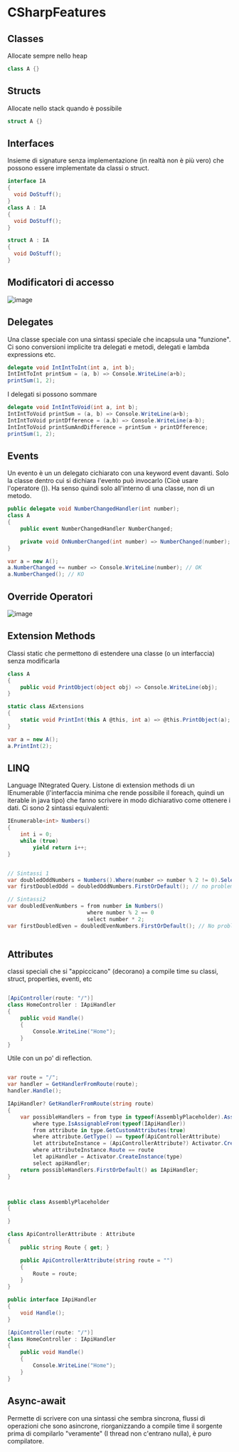 # CSharpFeatures

## Classes
Allocate sempre nello heap
```c#
class A {}
```

## Structs
Allocate nello stack quando è possibile
```c#
struct A {}
```

## Interfaces
Insieme di signature senza implementazione (in realtà non è più vero) che possono essere implementate da classi o struct. 
```c#
interface IA
{
  void DoStuff();
}
class A : IA 
{
  void DoStuff();
}

struct A : IA 
{
  void DoStuff();
}
```

## Modificatori di accesso
![image](https://user-images.githubusercontent.com/48481385/181908083-38a55e5f-a4e6-49b3-b2e7-abda0e4a9486.png)

## Delegates
Una classe speciale con una sintassi speciale che incapsula una "funzione". Ci sono conversioni implicite tra delegati e metodi, delegati e lambda expressions etc. 
```c#
delegate void IntIntToInt(int a, int b);
IntIntToInt printSum = (a, b) => Console.WriteLine(a+b);
printSum(1, 2);
```
I delegati si possono sommare
```c#
delegate void IntIntToVoid(int a, int b);
IntIntToVoid printSum = (a, b) => Console.WriteLine(a+b);
IntIntToVoid printDfference = (a,b) => Console.WriteLine(a-b);
IntIntToVoid printSumAndDifference = printSum + printDfference;
printSum(1, 2);
```

## Events
Un evento è un un delegato cichiarato con una keyword event davanti. Solo la classe dentro cui si dichiara l'evento può invocarlo (Cioè usare l'operatore ()). Ha senso quindi solo all'interno di una classe, non di un metodo.
```c#
public delegate void NumberChangedHandler(int number);
class A
{
    public event NumberChangedHandler NumberChanged;

    private void OnNumberChanged(int number) => NumberChanged(number);  // OK
}

var a = new A();
a.NumberChanged += number => Console.WriteLine(number); // OK
a.NumberChanged(); // KO

```

## Override Operatori
![image](https://user-images.githubusercontent.com/48481385/181908629-db78f757-ed79-4e6f-ae49-c429ef745090.png)

## Extension Methods
Classi static che permettono di estendere una classe (o un interfaccia) senza modificarla 
```c#
class A
{
    public void PrintObject(object obj) => Console.WriteLine(obj);
}

static class AExtensions
{
    static void PrintInt(this A @this, int a) => @this.PrintObject(a);
}

var a = new A();
a.PrintInt(2);
```

## LINQ
Language INtegrated Query.
Listone di extension methods di un IEnumerable (l'interfaccia minima che rende possibile il foreach, quindi un iterable in java tipo) che fanno scrivere in modo dichiarativo come ottenere i dati. Ci sono 2 sintassi equivalenti:

```c#
IEnumerable<int> Numbers()
{
    int i = 0;
    while (true)
        yield return i++;
}


// Sintassi 1
var doubledOddNumbers = Numbers().Where(number => number % 2 != 0).Select(number => 2 * number); // è tutto lazy, non viene eseguito nulla finchè non serve
var firstDoubledOdd = doubledOddNumbers.FirstOrDefault(); // no problem

// Sintassi2
var doubledEvenNumbers = from number in Numbers()
                         where number % 2 == 0
                         select number * 2;
var firstDoubledEven = doubledEvenNumbers.FirstOrDefault(); // No problem 



```

## Attributes
classi speciali che si "appiccicano" (decorano) a compile time su classi, struct, properties, eventi, etc

```c#

[ApiController(route: "/")]
class HomeController : IApiHandler
{
    public void Handle()
    {
        Console.WriteLine("Home");
    }
}
```

Utile con un po' di reflection.
```c#

var route = "/";
var handler = GetHandlerFromRoute(route);
handler.Handle();

IApiHandler? GetHandlerFromRoute(string route)
{
    var possibleHandlers = from type in typeof(AssemblyPlaceholder).Assembly.DefinedTypes
        where type.IsAssignableFrom(typeof(IApiHandler))
        from attribute in type.GetCustomAttributes(true)
        where attribute.GetType() == typeof(ApiControllerAttribute)
        let attributeInstance = (ApiControllerAttribute?) Activator.CreateInstance(attribute.GetType())
        where attributeInstance.Route == route
        let apiHandler = Activator.CreateInstance(type)
        select apiHandler;
    return possibleHandlers.FirstOrDefault() as IApiHandler;
}



public class AssemblyPlaceholder
{

}

class ApiControllerAttribute : Attribute
{
    public string Route { get; }

    public ApiControllerAttribute(string route = "")
    {
        Route = route;
    }
}

public interface IApiHandler
{
    void Handle();
}

[ApiController(route: "/")]
class HomeController : IApiHandler
{
    public void Handle()
    {
        Console.WriteLine("Home");
    }
}

```

## Async-await
Permette di scrivere con una sintassi che sembra sincrona, flussi di operazioni che sono asincrone, riorganizzando a compile time il sorgente prima di compilarlo "veramente" (I thread non c'entrano nulla), è puro compilatore.
